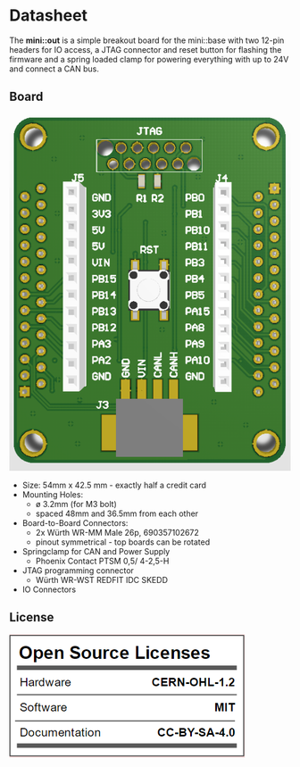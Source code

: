 # Datasheet

The **mini::out** is a simple breakout board for the mini::base with two 12-pin
headers for IO access, a JTAG connector and reset button for flashing the
firmware and a spring loaded clamp for powering everything with up to 24V and
connect a CAN bus.

## Board

![mini_out](./pictures/mini-out-front.png "mini_out")

* Size: 54mm x 42.5 mm - exactly half a credit card
* Mounting Holes:
  * ø 3.2mm (for M3 bolt)
  * spaced 48mm and  36.5mm from each other
* Board-to-Board Connectors:
  * 2x Würth WR-MM Male 26p, 690357102672
  * pinout symmetrical - top boards can be rotated
* Springclamp for CAN and Power Supply
  * Phoenix Contact PTSM 0,5/ 4-2,5-H
* JTAG programming connector
  * Würth WR-WST REDFIT IDC SKEDD
* IO Connectors

## License
![license](./pictures/license.png "license")
